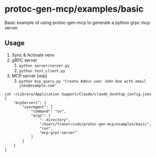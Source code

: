 # protoc-gen-mcp/examples/basic

Basic example of using protoc-gen-mcp to generate a python grpc mcp server.

## Usage

1. Sync & Activate venv
2. gRPC server
    1. `python server/server.py`
    2. `python test_client.py`
3. MCP server [wip]
    1. `python mcp_query.py "Create Admin user John Doe with email john@example.com"`


```
cat ~/Library/Application Support/Claude/claude_desktop_config.json
{
    "mcpServers": {
        "usermgmnt": {
            "command": "uv",
            "args": [
                "--directory",
                "/Users/fraser/code/protoc-gen-mcp/examples/basic",
                "run",
                "mcp-grpc-server"
            ]
        }
    }
}
```